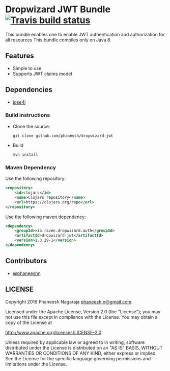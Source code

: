 # Dropwizard JWT Bundle [![Travis build status](https://travis-ci.org/phaneesh/dropwizard-jwt.svg?branch=master)](https://travis-ci.org/phaneesh/dropwizard-jwt)

This bundle enables one to enable JWT authentication and authorization for all resources
This bundle compiles only on Java 8.

## Features
* Simple to use 
* Supports JWT claims model
 
## Dependencies
* [jose4j](https://bitbucket.org/b_c/jose4j)

### Build instructions
  - Clone the source:

        git clone github.com/phaneesh/dropwizard-jwt

  - Build

        mvn install

### Maven Dependency
Use the following repository:
```xml
<repository>
    <id>clojars</id>
    <name>Clojars repository</name>
    <url>https://clojars.org/repo</url>
</repository>
```
Use the following maven dependency:
```xml
<dependency>
    <groupId>>io.raven.dropwizard.auth</groupId>
    <artifactId>dropwizard-jwt</artifactId>
    <version>1.3.29-1</version>
</dependency>
```

Contributors
------------
* [@phaneeshn](https://twitter.com/phaneeshn)

LICENSE
-------

Copyright 2016 Phaneesh Nagaraja <phaneesh.n@gmail.com>.

Licensed under the Apache License, Version 2.0 (the "License");
you may not use this file except in compliance with the License.
You may obtain a copy of the License at

http://www.apache.org/licenses/LICENSE-2.0

Unless required by applicable law or agreed to in writing, software
distributed under the License is distributed on an "AS IS" BASIS,
WITHOUT WARRANTIES OR CONDITIONS OF ANY KIND, either express or implied.
See the License for the specific language governing permissions and
limitations under the License.